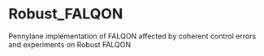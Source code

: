 # Robust_FALQON
Pennylane implementation of FALQON affected by coherent control errors and experiments on Robust FALQON

